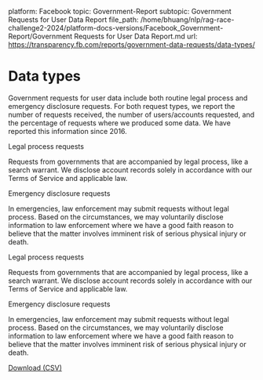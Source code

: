 platform: Facebook
topic: Government-Report
subtopic: Government Requests for User Data Report
file_path: /home/bhuang/nlp/rag-race-challenge2-2024/platform-docs-versions/Facebook_Government-Report/Government Requests for User Data Report.md
url: https://transparency.fb.com/reports/government-data-requests/data-types/

# Data types

Government requests for user data include both routine legal process and emergency disclosure requests. For both request types, we report the number of requests received, the number of users/accounts requested, and the percentage of requests where we produced some data. We have reported this information since 2016.

Legal process requests

Requests from governments that are accompanied by legal process, like a search warrant. We disclose account records solely in accordance with our Terms of Service and applicable law.

Emergency disclosure requests

In emergencies, law enforcement may submit requests without legal process. Based on the circumstances, we may voluntarily disclose information to law enforcement where we have a good faith reason to believe that the matter involves imminent risk of serious physical injury or death.

Legal process requests

Requests from governments that are accompanied by legal process, like a search warrant. We disclose account records solely in accordance with our Terms of Service and applicable law.

Emergency disclosure requests

In emergencies, law enforcement may submit requests without legal process. Based on the circumstances, we may voluntarily disclose information to law enforcement where we have a good faith reason to believe that the matter involves imminent risk of serious physical injury or death.

[Download (CSV)](https://transparency.fb.com/sr/government-requests/)